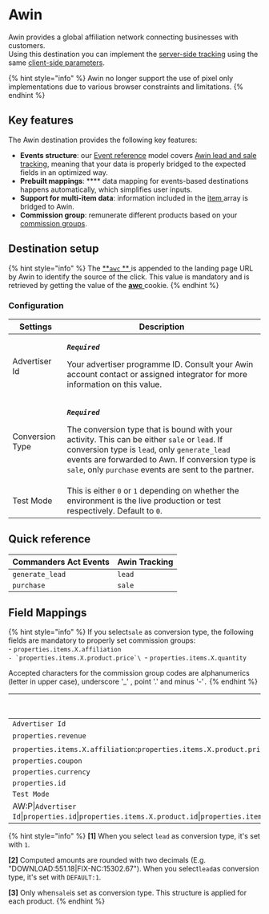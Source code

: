 # Awin

Awin provides a global affiliation network connecting businesses with customers.\
Using this destination you can implement the [server-side tracking](https://wiki.awin.com/index.php/Advertiser\_Tracking\_Guide/Conversion\_Pixel\_Only\_Tracking#Server\_To\_Server\_.28S2S.29) using the same [client-side parameters](https://wiki.awin.com/index.php/Advertiser\_Tracking\_Guides#.5B.2B.5D\_Fall-back\_Conversion\_Pixel).

{% hint style="info" %}
Awin no longer support the use of pixel only implementations due to various browser constraints and limitations.
{% endhint %}

## Key features

The Awin destination provides the following key features:

* **Events structure**: our [Event reference](https://community.commandersact.com/platform-x/developers/tracking/events-reference) model covers [Awin lead and sale tracking](https://wiki.awin.com/index.php/Advertiser\_Tracking\_Guide/Conversion\_Pixel\_Only\_Tracking#Server\_To\_Server\_.28S2S.29), meaning that your data is properly bridged to the expected fields in an optimized way.
* **Prebuilt mappings**: **** data mapping for events-based destinations happens automatically, which simplifies user inputs.
* **Support for multi-item data**: information included in the [item ](https://community.commandersact.com/platform-x/developers/tracking/events-reference#item)array is bridged to Awin.
* **Commission group**: remunerate different products based on your [commission groups](https://wiki.awin.com/index.php/How\_to\_create\_a\_commission\_group).

## Destination setup

{% hint style="info" %}
The [**`awc` ** ](https://wiki.awin.com/index.php/Advertiser\_Tracking\_Guide/Conversion\_Pixel\_Only\_Tracking#Server\_To\_Server\_.28S2S.29)is appended to the landing page URL by Awin to identify the source of the click. This value is mandatory and is retrieved by getting the value of the [**awc** ](https://wiki.awin.com/index.php/Advertiser\_Tracking\_Guide/Conversion\_Pixel\_Only\_Tracking#Server\_To\_Server\_.28S2S.29)cookie.
{% endhint %}

### Configuration

| Settings        | Description                                                                                                                                                                                                                                                                                                                                                                             |
| --------------- | --------------------------------------------------------------------------------------------------------------------------------------------------------------------------------------------------------------------------------------------------------------------------------------------------------------------------------------------------------------------------------------- |
| Advertiser Id   | <p><em><strong><code>Required</code></strong></em></p><p>Your advertiser programme ID. Consult your Awin  account contact or assigned integrator for more information on this value.</p>                                                                                                                                                                                                |
| Conversion Type | <p><em><strong><code>Required</code></strong></em></p><p>The conversion type that is bound with your activity. This can be either <code>sale</code> or <code>lead</code>. If conversion type is <code>lead</code>, only <code>generate_lead</code> events are forwarded to Awn. If conversion type is <code>sale</code>, only <code>purchase</code> events are sent to the partner.</p> |
| Test Mode       | This is either `0` or `1` depending on whether the environment is the live production or test respectively. Default to `0`.                                                                                                                                                                                                                                                             |

## Quick reference

| Commanders Act Events | Awin Tracking |
| --------------------- | ------------- |
| `generate_lead`       | `lead`        |
| `purchase`            | `sale`        |

## Field Mappings

{% hint style="info" %}
If you select`sale` as conversion type, the following fields are mandatory to properly set commission groups: \
\- `properties.items.X.affiliation`\
``- `properties.items.X.product.price`\
``- `properties.items.X.quantity`

Accepted characters for the commission group codes are alphanumerics (letter in upper case), underscore '\_' , point '.' and minus '-'`.`
{% endhint %}

| Commanders Act Properties                                                                                                                                                                                                                                                                                              | Awin Parameters   |
| ---------------------------------------------------------------------------------------------------------------------------------------------------------------------------------------------------------------------------------------------------------------------------------------------------------------------- | ----------------- |
| `Advertiser Id`                                                                                                                                                                                                                                                                                                        | `merchant`        |
| `properties.revenue`                                                                                                                                                                                                                                                                                                   | `amount` **\[1]** |
| `properties.items.X.affiliation`:`properties.items.X.product.price`\*`properties.items.X.quantity`                                                                                                                                                                                                                     | `parts` **\[2]**  |
| `properties.coupon`                                                                                                                                                                                                                                                                                                    | `vc`              |
| `properties.currency`                                                                                                                                                                                                                                                                                                  | `cr`              |
| `properties.id`                                                                                                                                                                                                                                                                                                        | `ref`             |
| `Test Mode`                                                                                                                                                                                                                                                                                                            | `testmode`        |
| AW:P\|`Advertiser Id`\|`properties.id`\|`properties.items.X.product.id`\|`properties.items.X.product.name`\|`properties.items.X.product.price`\|`properties.items.X.quantity`\|`properties.items.X.product.price`\|`properties.items.X.id`\|`properties.items.X.affiliation`\|`properties.items.X.product.category_1`. | `bd[X]` **\[3]**  |

{% hint style="info" %}
**\[1]** When you select `lead` as conversion type, it's set with `1`.

**\[2]** Computed amounts are rounded with two decimals (E.g. "DOWNLOAD:551.18|FIX-NC:15302.67"). When you select`lead`as conversion type, it's set with `DEFAULT:1`.

**\[3]** Only when`sale`is set as conversion type. This structure is applied for each product.
{% endhint %}
